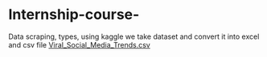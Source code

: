 # Internship-course-
Data scraping, types, using kaggle we take dataset and convert it into excel and csv file
[Viral_Social_Media_Trends.csv](https://github.com/user-attachments/files/20099969/Viral_Social_Media_Trends.csv)
